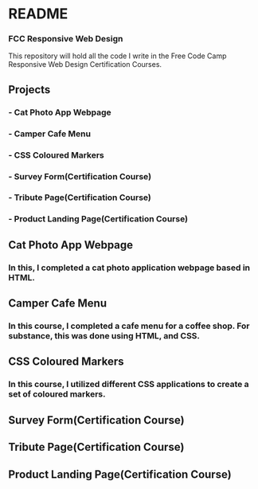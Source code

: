 # README
### FCC Responsive Web Design
This repository will hold all the code I write in the Free Code Camp Responsive Web Design Certification Courses.
## Projects
### - Cat Photo App Webpage
### - Camper Cafe Menu
### - CSS Coloured Markers
### - Survey Form(Certification Course)
### - Tribute Page(Certification Course)
### - Product Landing Page(Certification Course)

## Cat Photo App Webpage

### In this, I completed a cat photo application webpage based in HTML.

## Camper Cafe Menu 

### In this course, I completed a cafe menu for a coffee shop. For substance, this was done using HTML, and CSS.

## CSS Coloured Markers

### In this course, I utilized different CSS applications to create a set of coloured markers.

## Survey Form(Certification Course)

### 

## Tribute Page(Certification Course)

### 

## Product Landing Page(Certification Course)

### 



